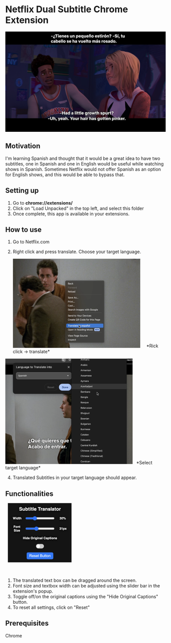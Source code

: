 #  Netflix Dual Subtitle Chrome Extension

![Example Image](demo-images/demo-1.png)



## Motivation
I'm learning Spanish and thought that it would be a great idea to have two subtitles, one in Spanish and one in English would be useful while watching shows in Spanish.
Sometimes Netflix would not offer Spanish as an option for English shows, and this would be able to bypass that.


## Setting up
1. Go to **chrome://extensions/**
2. Click on "Load Unpacked" in the top left, and select this folder
3. Once complete, this app is available in your extensions.

## How to use
1. Go to Netflix.com
2. Right click and press translate. Choose your target language.&nbsp;&nbsp;&nbsp;&nbsp;

   <img src="https://github.com/koskurita/NetflixSubtitleChromeExtension/blob/main/demo-images/enabletranslation.png" width="400">
   &nbsp;
   &nbsp;
   *Rick click -> translate*
   &nbsp;
<img src="https://github.com/koskurita/NetflixSubtitleChromeExtension/blob/main/demo-images/languageselect.png" width="400">
   &nbsp;
   *Select target language*
   &nbsp;

4. Translated Subtitles in your target language should appear.



## Functionalities 
&nbsp;
<img src="https://github.com/koskurita/NetflixSubtitleChromeExtension/blob/main/demo-images/extention-popup.png" width="200">

&nbsp;
1. The translated text box can be dragged around the screen.
2. Font size and textbox width can be adjusted using the slider bar in the extension's popup.
3. Toggle off/on the original captions using the "Hide Original Captions" button.
4. To reset all settings, click on "Reset"

## Prerequisites
Chrome
